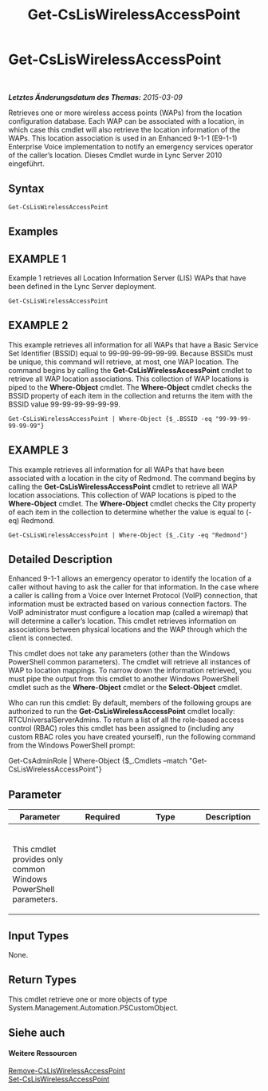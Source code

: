 ﻿---
title: Get-CsLisWirelessAccessPoint
TOCTitle: Get-CsLisWirelessAccessPoint
ms:assetid: 060ea753-2fa8-4473-8e90-cb3e0fd91e63
ms:mtpsurl: https://technet.microsoft.com/de-de/library/Gg398117(v=OCS.15)
ms:contentKeyID: 49293059
ms.date: 05/19/2016
mtps_version: v=OCS.15
ms.translationtype: HT
---

# Get-CsLisWirelessAccessPoint

 

_**Letztes Änderungsdatum des Themas:** 2015-03-09_

Retrieves one or more wireless access points (WAPs) from the location configuration database. Each WAP can be associated with a location, in which case this cmdlet will also retrieve the location information of the WAPs. This location association is used in an Enhanced 9-1-1 (E9-1-1) Enterprise Voice implementation to notify an emergency services operator of the caller’s location. Dieses Cmdlet wurde in Lync Server 2010 eingeführt.

## Syntax

    Get-CsLisWirelessAccessPoint

## Examples

## EXAMPLE 1

Example 1 retrieves all Location Information Server (LIS) WAPs that have been defined in the Lync Server deployment.

    Get-CsLisWirelessAccessPoint

## EXAMPLE 2

This example retrieves all information for all WAPs that have a Basic Service Set Identifier (BSSID) equal to 99-99-99-99-99-99. Because BSSIDs must be unique, this command will retrieve, at most, one WAP location. The command begins by calling the **Get-CsLisWirelessAccessPoint** cmdlet to retrieve all WAP location associations. This collection of WAP locations is piped to the **Where-Object** cmdlet. The **Where-Object** cmdlet checks the BSSID property of each item in the collection and returns the item with the BSSID value 99-99-99-99-99-99.

    Get-CsLisWirelessAccessPoint | Where-Object {$_.BSSID -eq "99-99-99-99-99-99"}

## EXAMPLE 3

This example retrieves all information for all WAPs that have been associated with a location in the city of Redmond. The command begins by calling the **Get-CsLisWirelessAccessPoint** cmdlet to retrieve all WAP location associations. This collection of WAP locations is piped to the **Where-Object** cmdlet. The **Where-Object** cmdlet checks the City property of each item in the collection to determine whether the value is equal to (-eq) Redmond.

    Get-CsLisWirelessAccessPoint | Where-Object {$_.City -eq "Redmond"}

## Detailed Description

Enhanced 9-1-1 allows an emergency operator to identify the location of a caller without having to ask the caller for that information. In the case where a caller is calling from a Voice over Internet Protocol (VoIP) connection, that information must be extracted based on various connection factors. The VoIP administrator must configure a location map (called a wiremap) that will determine a caller’s location. This cmdlet retrieves information on associations between physical locations and the WAP through which the client is connected.

This cmdlet does not take any parameters (other than the Windows PowerShell common parameters). The cmdlet will retrieve all instances of WAP to location mappings. To narrow down the information retrieved, you must pipe the output from this cmdlet to another Windows PowerShell cmdlet such as the **Where-Object** cmdlet or the **Select-Object** cmdlet.

Who can run this cmdlet: By default, members of the following groups are authorized to run the **Get-CsLisWirelessAccessPoint** cmdlet locally: RTCUniversalServerAdmins. To return a list of all the role-based access control (RBAC) roles this cmdlet has been assigned to (including any custom RBAC roles you have created yourself), run the following command from the Windows PowerShell prompt:

Get-CsAdminRole | Where-Object {$\_.Cmdlets –match "Get-CsLisWirelessAccessPoint"}

## Parameter


<table>
<colgroup>
<col style="width: 25%" />
<col style="width: 25%" />
<col style="width: 25%" />
<col style="width: 25%" />
</colgroup>
<thead>
<tr class="header">
<th>Parameter</th>
<th>Required</th>
<th>Type</th>
<th>Description</th>
</tr>
</thead>
<tbody>
<tr class="odd">
<td><p></p></td>
<td><p></p></td>
<td><p></p></td>
<td><p></p></td>
</tr>
<tr class="even">
<td><p>This cmdlet provides only common Windows PowerShell parameters.</p></td>
<td><p></p></td>
<td><p></p></td>
<td> </td>
</tr>
</tbody>
</table>


## Input Types

None.

## Return Types

This cmdlet retrieve one or more objects of type System.Management.Automation.PSCustomObject.

## Siehe auch

#### Weitere Ressourcen

[Remove-CsLisWirelessAccessPoint](remove-csliswirelessaccesspoint.md)  
[Set-CsLisWirelessAccessPoint](set-csliswirelessaccesspoint.md)

